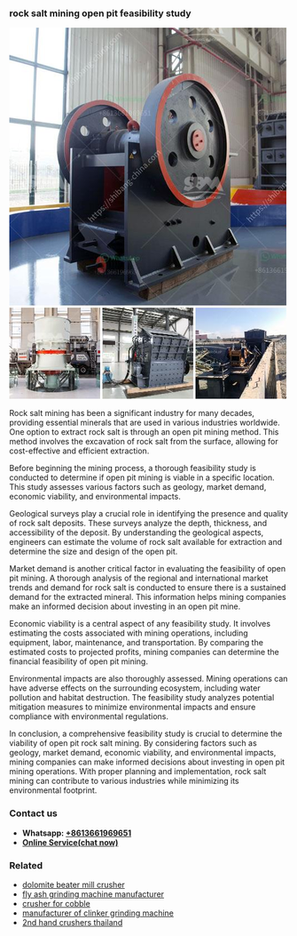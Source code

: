 <h3>rock salt mining open pit feasibility study</h3><img src='1706754111.jpg' alt=''><p>Rock salt mining has been a significant industry for many decades, providing essential minerals that are used in various industries worldwide. One option to extract rock salt is through an open pit mining method. This method involves the excavation of rock salt from the surface, allowing for cost-effective and efficient extraction.</p><p>Before beginning the mining process, a thorough feasibility study is conducted to determine if open pit mining is viable in a specific location. This study assesses various factors such as geology, market demand, economic viability, and environmental impacts.</p><p>Geological surveys play a crucial role in identifying the presence and quality of rock salt deposits. These surveys analyze the depth, thickness, and accessibility of the deposit. By understanding the geological aspects, engineers can estimate the volume of rock salt available for extraction and determine the size and design of the open pit.</p><p>Market demand is another critical factor in evaluating the feasibility of open pit mining. A thorough analysis of the regional and international market trends and demand for rock salt is conducted to ensure there is a sustained demand for the extracted mineral. This information helps mining companies make an informed decision about investing in an open pit mine.</p><p>Economic viability is a central aspect of any feasibility study. It involves estimating the costs associated with mining operations, including equipment, labor, maintenance, and transportation. By comparing the estimated costs to projected profits, mining companies can determine the financial feasibility of open pit mining.</p><p>Environmental impacts are also thoroughly assessed. Mining operations can have adverse effects on the surrounding ecosystem, including water pollution and habitat destruction. The feasibility study analyzes potential mitigation measures to minimize environmental impacts and ensure compliance with environmental regulations.</p><p>In conclusion, a comprehensive feasibility study is crucial to determine the viability of open pit rock salt mining. By considering factors such as geology, market demand, economic viability, and environmental impacts, mining companies can make informed decisions about investing in open pit mining operations. With proper planning and implementation, rock salt mining can contribute to various industries while minimizing its environmental footprint.</p><h3>Contact us</h3><ul><li><strong>Whatsapp:&nbsp;<a href="https://wa.me/8613661969651">+8613661969651</a></strong></li><li><a href="https://swt.shibang-china.com/?git&amp;zhl&amp;rock salt mining open pit feasibility study"><strong>Online Service(chat now)</strong></a></li></ul><h3>Related</h3><ul><li><a href='dolomite beater mill crusher.md'>dolomite beater mill crusher</a></li><li><a href='fly ash grinding machine manufacturer.md'>fly ash grinding machine manufacturer</a></li><li><a href='crusher for cobble.md'>crusher for cobble</a></li><li><a href='manufacturer of clinker grinding machine.md'>manufacturer of clinker grinding machine</a></li><li><a href='2nd hand crushers thailand.md'>2nd hand crushers thailand</a></li></ul>